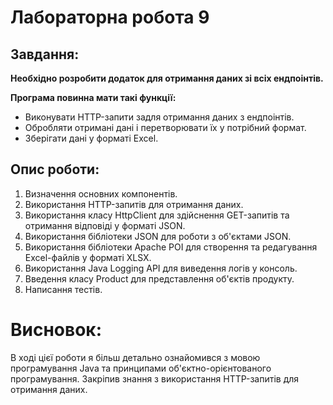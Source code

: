 # Лабораторна робота 9

## Завдання:

**Необхідно розробити додаток для отримання даних зі всіх ендпоінтів.**<br>

**Програма повинна мати такі функції:**

- Виконувати HTTP-запити задля отримання даних з ендпоінтів.
- Обробляти отримані дані і перетворювати їх у потрібний формат.
- Зберігати дані у форматі Excel.

## Опис роботи:

1. Визначення основних компонентів. 
2. Використання HTTP-запитів для отримання даних.
3. Використання класу HttpClient для здійснення GET-запитів та отримання відповіді у форматі JSON.
4. Використання бібліотеки JSON для роботи з об'єктами JSON.
5. Використання бібліотеки Apache POI для створення та редагування Excel-файлів у форматі XLSX.
6. Використання Java Logging API для виведення логів у консоль.
7. Введення класу Product для представлення об'єктів продукту.
8. Написання тестів.

# Висновок:

В ході цієї роботи я більш детально ознайомився з мовою програмування Java та принципами об'єктно-орієнтованого програмування.
Закріпив знання з використання HTTP-запитів для отримання даних.
